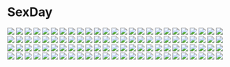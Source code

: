 # SexDay
![](https://konachan.com/image/6074ff00a194bc176d73ef59ee8d3333/Konachan.com%20-%20290700%20ass%20azur_lane%20blush%20bondage%20breasts%20brown_hair%20erect_nipples%20fujita_kanbe%20goth-loli%20lolita_fashion%20panties%20red_eyes%20thighhighs%20twintails%20underwear.jpg)
![](https://konachan.com/image/c12256247caa16e541c46710c696b41a/Konachan.com%20-%20296738%20amagai_tarou%20bed%20blush%20brown_hair%20green_eyes%20long_hair%20original%20pantyhose%20phone%20signed%20skirt.jpg)
![](https://konachan.com/image/63a487f1bd48527c318e2aea41611601/Konachan.com%20-%2015010%20all_male%20blood%20hatake_kakashi%20male%20naruto.jpg)
![](https://konachan.com/jpeg/ad9fc749301a566c8fcb136541ec468a/Konachan.com%20-%2096520%20bra%20flowers%20panties%20thighhighs%20tinkerbell%20tinkle%20twintails%20underwear.jpg)
![](https://konachan.com/image/71f20e8796c654280c1da75e2d21fc6e/Konachan.com%20-%2024458%20close%20hikari%20kono_minikuku_mo_utsukushii_sekai.jpg)
![](https://konachan.com/jpeg/a0cb82ff945b655e53707def1d076bfd/Konachan.com%20-%20230191%20aqua_eyes%20ayuma_sayu%20black_hair%20blush%20braids%20breasts%20campus%20censored%20cum%20kitasono_chika%20long_hair%20navel%20nipples%20panties%20penis%20sex%20underwear.jpg)
![](https://konachan.com/image/e9b9c24072ce198629b3af834f55c42f/Konachan.com%20-%20191619%20mocha_%28cotton%29%20original%20scenic%20signed%20water.jpg)
![](https://konachan.com/jpeg/fa3b11335c17feb3470fd3727ac3413c/Konachan.com%20-%20183620%20milycat%20original%20ponytail%20red_hair.jpg)
![](https://konachan.com/image/8ec210e01e69b204abf6897aeb7a81c4/Konachan.com%20-%20131640%20flowers%20loli%20lolita_fashion%20nopan%20petals%20thighhighs%20third-party_edit%20tinkerbell%20tinkle.jpg)
![](https://konachan.com/jpeg/cbdc8cae8c68d078bf6b6840bd62d6f9/Konachan.com%20-%20138653%20cher_erna%20dolphin_divers%20game_cg%20senomoto_hisashi.jpg)
![](https://konachan.com/jpeg/b1f610828750f87505ab2ae6f274219d/Konachan.com%20-%20254154%20brown_hair%20dress%20flowers%20lolita_fashion%20panties%20red_eyes%20rose%20scan%20stockings%20tinkle%20tree%20underwear.jpg)
![](https://konachan.com/image/694f4875f4136130abfbbec54771dd17/Konachan.com%20-%20187792%20bed%20blue_eyes%20blush%20breasts%20brown_hair%20cleavage%20love_live%21_school_idol_project%20murota_yuuhei%20nishikino_maki%20no_bra%20scan%20shorts.jpg)
![](https://konachan.com/jpeg/8570918e1ba0bfe6aa35ae12c533a62f/Konachan.com%20-%20307023%20animal_ears%20arknights%20catgirl%20i-ron%20scarf%20schwarz_%28arknights%29%20tail.jpg)
![](https://konachan.com/image/f4e1544eae0edec640f4667d7812d610/Konachan.com%20-%20269591%202girls%20anthropomorphism%20aqua_eyes%20black_hair%20blush%20gloves%20long_hair%20nipple_slip%20nipples%20no_bra%20purple_hair%20shingyo%20short_hair%20yellow_eyes.jpg)
![](https://konachan.com/jpeg/4ea3dc9e1ecedc6a1ca5778d7b997a53/Konachan.com%20-%20305889%20granblue_fantasy%20lily_%28granblue_fantasy%29%20long_hair%20myusha.jpg)
![](https://konachan.com/jpeg/3cec447a241312fd087d14bdb3c2517d/Konachan.com%20-%20207253%20animal%20anthropomorphism%20blush%20cameltoe%20close%20failure_penguin%20haguro_%28kancolle%29%20panties%20pantyhose%20penguin%20see_through%20skirt%20underwear%20utahane_w.jpg)
![](https://konachan.com/image/479cb2da764f291c950d4e8ff4e92eb1/Konachan.com%20-%20133168%20animal%20barefoot%20benitama%20black_hair%20dress%20forest%20leaves%20original%20red_eyes%20short_hair%20sky%20tree.jpg)
![](https://konachan.com/jpeg/867e2e8f4a4ca89cb9a397b74a64a7ae/Konachan.com%20-%20266256%20angel%20blonde_hair%20blush%20dress%20flowers%20kokkeina_budou%20love_live%21_sunshine%21%21%20ohara_mari%20petals%20rose%20short_hair%20tiara%20wings%20yellow_eyes.jpg)
![](https://konachan.com/image/b8b3b448c3d7f7ff506cd6322deca0c2/Konachan.com%20-%20265428%20blue_eyes%20brown_hair%20gloves%20green_eyes%20group%20gun%20hat%20infukun%20long_hair%20pantyhose%20pink_hair%20ponytail%20red_eyes%20ruins%20shorts%20tail%20twintails%20weapon.jpg)
![](https://konachan.com/image/029acee38495813405992e48e2aa5e69/Konachan.com%20-%20154352%20all_male%20animal_ears%20black_hair%20catboy%20kanna_%28artist%29%20long_hair%20male.jpg)
![](https://konachan.com/jpeg/98154834cb3cfc746d4abc0e1c9f9433/Konachan.com%20-%20274192%202girls%20aqua_eyes%20bikini%20black_eyes%20black_hair%20breast_hold%20breasts%20cleavage%20eyepatch%20long_hair%20navel%20shirt_lift%20swimsuit%20taka_tony%20twintails.jpg)
![](https://konachan.com/jpeg/d4262b33ee21b772a72255e83aebdd1c/Konachan.com%20-%20141955%20aqua_hair%20blue_eyes%20collar%20gray_hair%20hatsune_miku%20original%20phone%20school_uniform%20twintails%20tyouya%20vocaloid.jpg)
![](https://konachan.com/image/605c88b47858dac16a11cd478030166f/Konachan.com%20-%20306017%20animal%20arknights%20barefoot%20bikini%20fish%20game_console%20jiusan_naitan%20navel%20open_shirt%20phone%20swimsuit%20tail%20w_%28arknights%29%20white_hair%20yellow_eyes.jpg)
![](https://konachan.com/image/773e20ea2be4cc97ddabbc3d5491e18e/Konachan.com%20-%2061984%20braids%20chinese_clothes%20chinese_dress%20dragon%20hazuki_rui%20hong_meiling%20long_hair%20red%20red_hair%20thighhighs%20touhou%20yellow_eyes.jpg)
![](https://konachan.com/image/a2fcd3a2f331eec148f83bd23279f544/Konachan.com%20-%2014359%20tagme.jpg)
![](https://konachan.com/jpeg/8ab8b376cbd044be2f0fd07190c9a784/Konachan.com%20-%2043341%20clannad%20fujibayashi_kyou.jpg)
![](https://konachan.com/image/753a35a362ac13c297a0ec5108ef4f1d/Konachan.com%20-%2046740%20suzumiya_haruhi%20suzumiya_haruhi_no_yuutsu.jpg)
![](https://konachan.com/image/ae9efe30bcded73916ce9081a9135d0b/Konachan.com%20-%2046220%20bra%20breasts%20japanese_clothes%20miko%20nipples%20open_shirt%20panties%20striped_panties%20underwear%20yukirin.jpg)
![](https://konachan.com/jpeg/57e9e1027ac639fa9426dfa3f8cda1d0/Konachan.com%20-%2055268%20migiwa_kazuha%20suzuhira_hiro%20swimsuit%20yosuga_no_sora.jpg)
![](https://konachan.com/image/31777928599c392195dea8ab2f550427/Konachan.com%20-%2010387%20black_eyes%20black_hair%20blonde_hair%20blue_eyes%20green_eyes%20katou_asa%20kuroda_rinzu%20orange_hair%20raimuiro_senkitan%20sanada_momen%20swimsuit.jpg)
![](https://konachan.com/image/6d76cfea8bf20c5be229d6a2a10ccd75/Konachan.com%20-%2084876%20ass%20blush%20faris_scherwiz%20final_fantasy%20green_eyes%20gym_uniform%20hima%20masturbation%20purple_hair%20socks%20vibrator.jpg)
![](https://konachan.com/image/a6db70b4aac32624119008714bebe82a/Konachan.com%20-%2049453%20all_male%20male%20trigun%20vash_the_stampede.jpg)
![](https://konachan.com/image/af5cc3f8c64cdaa837ae91d6a81b446c/Konachan.com%20-%2058683%20blue_eyes%20blue_hair%20hatsune_miku%20long_hair%20misagi_nagu%20rain%20tie%20twintails%20vocaloid%20water.jpg)
![](https://konachan.com/image/daa529ff239d064b4890c17031b83a4d/Konachan.com%20-%20239885%20brown_eyes%20brown_hair%20cherry_blossoms%20close%20flowers%20kakotomirai_%28harvester%29%20original%20realistic%20short_hair.jpg)
![](https://konachan.com/jpeg/8f0aba4aa3adba53aab20d52a8f86e67/Konachan.com%20-%20267367%20blush%20bow%20brown_eyes%20gray_hair%20heart%20iris_freyja%20juuoumujin_no_fafnir%20korie_riko%20school_uniform%20thighhighs%20wand.jpg)
![](https://konachan.com/jpeg/eff942df0e8d36cd3c7727907c667969/Konachan.com%20-%20236941%20cherry_blossoms%20clouds%20flowers%20leaves%20mocha_%28cotton%29%20original%20petals%20scenic%20school_uniform%20short_hair%20sky%20tree.jpg)
![](https://konachan.com/image/95e9d09b1d180b67dece91c6099ca135/Konachan.com%20-%20233793%20aqua_eyes%20blonde_hair%20blush%20gochuumon_wa_usagi_desu_ka%3F%20hoodie%20hoto_cocoa%20kafuu_chino%20kirima_sharo%20short_hair%20tagme_%28artist%29%20white%20wild_geese.jpg)
![](https://konachan.com/jpeg/8795e1913d07defe51ec435c63ebde5e/Konachan.com%20-%20293761%20akemaru%20all_male%20ass%20bike_shorts%20blonde_hair%20blue_eyes%20long_hair%20male%20navel%20original%20ponytail%20shorts%20signed%20trap%20wet.jpg)
![](https://konachan.com/jpeg/6a53c9b5e485a398dad94a11d2551969/Konachan.com%20-%2082507%20animal_ears%20aqua_eyes%20ass%20beach%20food%20fruit%20long_hair%20original%20purple_hair%20school_swimsuit%20shibayuki%20swimsuit%20tail%20twintails%20water%20watermelon.jpg)
![](https://konachan.com/jpeg/65b8df0d5b8676b28093760c6bf951c4/Konachan.com%20-%20276866%202girls%20blonde_hair%20blush%20brown_hair%20drink%20food%20fruit%20hakurei_reimu%20hat%20kotatsu%20orange_%28fruit%29%20purple_eyes%20touhou%20useq1067%20white%20yakumo_yukari.jpg)
![](https://konachan.com/jpeg/49621df316540d88c4520929492c9642/Konachan.com%20-%20207946%20cameltoe%20chain%20collar%20cropped%20dark_skin%20demon%20heart%20horns%20loli%20long_hair%20original%20panties%20pink_eyes%20shackles%20succubus%20thighhighs%20underwear%20white_hair.jpg)
![](https://konachan.com/image/8011c77396ce93500b1e4be9e7f63d6f/Konachan.com%20-%20270133%20aliasing%20anthropomorphism%20brown_hair%20choker%20fhang%20girls_frontline%20green_eyes%20hoodie%20kneehighs%20long_hair%20necklace%20rfb_%28girls_frontline%29%20skirt%20white.jpg)
![](https://konachan.com/image/23a79564ee8bd0d077d7acce019260a2/Konachan.com%20-%20277405%202girls%20animal%20bird%20blue_eyes%20blue_hair%20choker%20doremy_sweet%20kishin_sagume%20red_eyes%20touhou%20wings%20yasato.jpg)
![](https://konachan.com/image/e5e2bde5d86b445c78231d32e44303c1/Konachan.com%20-%20231106%20all_male%20aqua_eyes%20black_hair%20butterfly%20flowers%20male%20mashiki%20original%20red%20short_hair.jpg)
![](https://konachan.com/jpeg/acd967614bfc61688f41e69ed63f6e98/Konachan.com%20-%20114369%20animal_ears%20bondage%20bra%20bunny_ears%20bunnygirl%20game_cg%20green_eyes%20green_hair%20loli%20panties%20rance_quest%20short_hair%20socks%20underwear%20zoom_layer.jpg)
![](https://konachan.com/image/d5d4a59d4083e951e925356dde339453/Konachan.com%20-%20204614%20animal_ears%20blue_eyes%20bow%20breasts%20brown_hair%20dress%20gloves%20mousegirl%20navel%20original%20panties%20panty_pull%20pantyhose%20pussy%20tail%20uncensored%20underwear%20uni.jpg)
![](https://konachan.com/image/6a2625e2f267b6e3aa81212ed232cf1f/Konachan.com%20-%2088080%202girls%20blonde_hair%20blue_hair%20dress%20flandre_scarlet%20hat%20heart%20remilia_scarlet%20shimotsuki_keisuke%20touhou%20vampire%20wings.jpg)
![](https://konachan.com/image/4fbd7bdfa454a34b3b28dbc87f27c46b/Konachan.com%20-%20200798%20ass%20blue_eyes%20blush%20dress%20drink%20flowers%20food%20gloves%20headband%20katana%20panties%20sarashi%20short_hair%20sword%20thighhighs%20touhou%20underwear%20weapon%20white_hair.jpg)
![](https://konachan.com/image/75d5f2e5abf3daebe0accb41474239a9/Konachan.com%20-%20178876%20angel%20b.c.n.y.%20blonde_hair%20blue_eyes%20bow_%28weapon%29%20fairy%20original%20weapon%20wings.jpg)
![](https://konachan.com/image/a79e8609dd0410db39d8338d9053a851/Konachan.com%20-%2065353%20darker_than_black%20hei%20july_%28darker_than_black%29%20nude%20suou_pavlichenko.jpg)
![](https://konachan.com/image/303b5840e3d9dc2bf1e0227fb7699622/Konachan.com%20-%20185202%20blue_eyes%20bra%20braids%20hat%20headphones%20ia%20ipod%20long_hair%20masami_chie%20navel%20shorts%20socks%20underwear%20vocaloid%20white_hair.jpg)
![](https://konachan.com/jpeg/9e8fd939d377d0212e6052191a8d9430/Konachan.com%20-%20240395%20air_0497%20blush%20brown_eyes%20brown_hair%20flowers%20long_hair%20original%20petals%20school_uniform.jpg)
![](https://konachan.com/image/fa511d018eeccc1815279b3dff27eadd/Konachan.com%20-%2011468%20blue_eyes%20blue_hair%20dress%20long_hair%20moon%20night%20tagme.jpg)
![](https://konachan.com/jpeg/55ee643348c1eb5e3137c33313afeab6/Konachan.com%20-%20277212%20original%20scenic%20shi_yu%20short_hair.jpg)
![](https://konachan.com/image/133747aa3835bf53a36393fd1b033e71/Konachan.com%20-%2061065%20amamiya_yuuko%20ef%20ef_a_fairy_tale_of_the_two%20nanao_naru%20scan%20wings.jpg)
![](https://konachan.com/image/7a79b022d4e37cbee15e7f9fcab67a3b/Konachan.com%20-%2062349%20polychromatic%20range_murata.jpg)
![](https://konachan.com/image/1a61ba03437b0363951d2f5c21ad41d4/Konachan.com%20-%20250640%20blonde_hair%20blue_hair%20breasts%20cape%20cleavage%20glasses%20long_hair%20mg_kurino%20original%20spear%20thighhighs%20weapon.jpg)
![](https://konachan.com/image/51e8dffc0f6bd215087360cd6a3a310c/Konachan.com%20-%2036025%20all_male%20kaito%20male%20vocaloid.jpg)
![](https://konachan.com/jpeg/efdeaf71f56e45869d019f5f95d28bb2/Konachan.com%20-%20257106%20black_eyes%20black_hair%20blush%20brown_eyes%20brown_hair%20dangmill%20hat%20hoodie%20male%20original%20phone%20ponytail%20scarf%20short_hair%20snow%20winter.jpg)
![](https://konachan.com/jpeg/00c16fbd1f1719978d3368e16332698c/Konachan.com%20-%2048649%20animal_ears%20bra%20breasts%20cleavage%20glasses%20lynette_bishop%20miyafuji_yoshika%20open_shirt%20sanya_v_litvyak%20strike_witches%20underboob%20underwear.jpg)
![](https://konachan.com/jpeg/717daf992cb7f5451c20c38da2c3d0bd/Konachan.com%20-%20123228%20appare%21_tenka_gomen%20game_cg%20katagiri_hinata%20oooka_omoi.jpg)
![](https://konachan.com/jpeg/771a68cbf0640be1301df94797b76289/Konachan.com%20-%20295978%202girls%20bed%20black_hair%20blush%20bow%20bunny_ears%20catgirl%20irori%20loli%20navel%20original%20panties%20red_eyes%20short_hair%20shoujo_ai%20sleeping%20tail%20thighhighs%20underwear.jpg)
![](https://konachan.com/image/38cf10e16cbb8913e725106fe743d938/Konachan.com%20-%2036082%2095%20anthropomorphism%20os-tan%20windows.jpg)
![](https://konachan.com/image/428f94ee63a0fe92258afb24265680f2/Konachan.com%20-%20140612%20blush%20breasts%20cum%20kousaka_kirino%20nipples%20orange_hair%20panties%20penis%20pussy%20sex%20thighhighs%20uncensored%20underwear%20wet%20zaxwu.jpg)
![](https://konachan.com/image/4fed09ae2445ff9c958e76d14a122e93/Konachan.com%20-%20109665%20anthropomorphism%20aqua_eyes%20braids%20erect_nipples%20headphones%20long_hair%20original%20panties%20peach-tea%20skintight%20striped_panties%20underboob%20underwear.jpg)
![](https://konachan.com/jpeg/a0782b0117c076e807e1cc1f9a2b080a/Konachan.com%20-%20299729%20blue_hair%20breasts%20cleavage%20horns%20komeshiro_kasu%20long_hair%20original%20pointed_ears%20red_eyes%20scan%20tattoo%20thighhighs.jpg)
![](https://konachan.com/jpeg/2c34dd255a0013675bd9bd564ec9e3e9/Konachan.com%20-%2036872%20kitsu_chiri%20sayonara_zetsubou_sensei.jpg)
![](https://konachan.com/image/7fa15eb8cbd4dfe8787cb3c3a1419f07/Konachan.com%20-%2023489%20air%20angel%20kanna%20kannabi_no_mikoto%20key%20visualart%20wings.jpg)
![](https://konachan.com/jpeg/57acfa443408c536ad0d624f3652e3ad/Konachan.com%20-%20193986%20anus%20ass%20barefoot%20blonde_hair%20blue_eyes%20breasts%20dr.wolf%20nipples%20nude%20pussy%20queen%27s_blade%20reina%20spread_pussy%20uncensored.jpg)
![](https://konachan.com/image/0f84124bac210cd12eeed32a320f8d8b/Konachan.com%20-%20128807%20barefoot%20bath%20bathtub%20blonde_hair%20dress%20fang%20food%20long_hair%20monogatari_%28series%29%20muan1027%20nisemonogatari%20oshino_shinobu%20pointed_ears%20yellow_eyes.jpg)
![](https://konachan.com/image/ad0bd416b2e3607ea416c7b906515ac3/Konachan.com%20-%2089624%20animal%20cat%20hoodie%20kagamine_len%20kagamine_rin%20male%20snow%20vocaloid.jpg)
![](https://konachan.com/image/632fd31115232dece45f3c2ab12cf575/Konachan.com%20-%2074941%20aoi_shiro%20ass%20osanai_shouko.jpg)
![](https://konachan.com/image/e4fb327d45ad02735aab46c7ef6a0dc4/Konachan.com%20-%20103776%20atoshi%20bow%20katana%20konpaku_youmu%20skirt%20sword%20touhou%20weapon%20white_hair.jpg)
![](https://konachan.com/image/cc13a9daced1ed6e9e768e37a7498c7c/Konachan.com%20-%20169671%20blue_eyes%20close%20headphones%20long_hair%20megurine_luka%20noja%20red_hair%20vocaloid.jpg)
![](https://konachan.com/image/1e69bcefbac08b7a99a60ae30c323aaf/Konachan.com%20-%2060587%20blonde_hair%20blue_eyes%20clouds%20flowers%20kagamine_rin%20shiramori_yuse%20skirt%20sky%20thighhighs%20tie%20vocaloid.jpg)
![](https://konachan.com/jpeg/fcb7c84c8ce402cbe26897cf38423753/Konachan.com%20-%20201236%20blonde_hair%20bow%20building%20cherry_blossoms%20dress%20flowers%20grass%20hat%20long_hair%20mochi_%28chain_csn%29%20petals%20touhou%20tree%20umbrella%20yakumo_yukari.jpg)
![](https://konachan.com/image/caabfd49af6419b9c2dc3ac90afa4e3c/Konachan.com%20-%2053610%20cc%20code_geass%20lelouch_lamperouge%20male.jpg)
![](https://konachan.com/jpeg/6c4aca5dbe3d236f8b34a7fdd2d2c263/Konachan.com%20-%20244330%20mononoke_hime%20san%20saya_%28mychristian2%29.jpg)
![](https://konachan.com/image/8b0719c5b83c8381c0cf9c5ae469e63f/Konachan.com%20-%20196439%20bodysuit%20boots%20breasts%20dress%20elbow_gloves%20erect_nipples%20gloves%20green_hair%20kyuuso_inukami%20long_hair%20pink_eyes%20skintight.jpg)
![](https://konachan.com/image/8b478a0242d1c20871c51a5af4049fc4/Konachan.com%20-%20138580%20akitsuki_%28akiduko%29%20all_male%20kaito%20male%20vocaloid.jpg)
![](https://konachan.com/image/6f20345e73199dcd267c24480edbb8d0/Konachan.com%20-%2092461%20barefoot%20blonde_hair%20blue_eyes%20breasts%20carnelian%20cleavage%20drink%20irisdina_bernhard%20long_hair%20muv-luv%20nude%20schwarzesmarken.jpg)
![](https://konachan.com/image/261c528e9afc51ef39f4daa93fd817a8/Konachan.com%20-%20169494%20barefoot%20black_eyes%20black_hair%20blonde_hair%20blue_hair%20dress%20flowers%20group%20long_hair%20original%20pink_hair%20short_hair%20shorts%20twintails%20wings.jpg)
![](https://konachan.com/jpeg/00e590968385c6c71778859a510d03ff/Konachan.com%20-%20302466%20bed%20black_eyes%20black_hair%20blush%20breast_hold%20headband%20kkamja%20long_hair%20original%20ponytail%20wings.jpg)
![](https://konachan.com/jpeg/120c9fe8d884d3d84b31bff6b6128367/Konachan.com%20-%2045813%20bunnygirl%20code_geass%20kallen_stadtfeld.jpg)
![](https://konachan.com/image/1f27088d686bce17bbeb3e6f903842c1/Konachan.com%20-%20181994%20animal%20animal_ears%20aqua_hair%20black_eyes%20cat%20green_eyes%20green_hair%20hatsune_miku%20karasu_%28chalk%29%20musou_yuchi%20tail%20twintails%20vocaloid.jpg)
![](https://konachan.com/image/dc26a6f76e6af64469afbe26921ca327/Konachan.com%20-%2065174%20gun%20gundam_wing%20mecha%20mobile_suit_gundam%20weapon%20white.jpg)
![](https://konachan.com/image/87e7855eba50f2deac1dd48ecd5e761f/Konachan.com%20-%2013282%20all_male%20bleach%20close%20male%20urahara_kisuke.jpg)
![](https://konachan.com/image/4e6414b6cd8a3d99f710d1156aab49ef/Konachan.com%20-%20176089%20aliasing%20brown_eyes%20brown_hair%20flowers%20japanese_clothes%20katana%20kimono%20male%20sakura_%28tsubasa%29%20short_hair%20sword%20syaoran%20umbrella%20w_w_w_wloveless%20weapon.jpg)
![](https://konachan.com/jpeg/c2697d37315e919dd187858c231fcd64/Konachan.com%20-%2029333%20loli%20nipples%20panties%20pink_hair%20red_eyes%20sakura_musubi%20topless%20underwear.jpg)
![](https://konachan.com/image/fd079defd99f56de9340ab10126e24bc/Konachan.com%20-%20175103%20aisha_%28elsword%29%20elsword%20long_hair%20pink_eyes%20pink_hair%20skirt%20swd3e2%20thighhighs%20twintails%20zettai_ryouiki.jpg)
![](https://konachan.com/jpeg/5fe6f82cc8139be4713729609f8e7503/Konachan.com%20-%20130418%20inu_x_boku_ss%20iyahonn%20long_hair%20nipples%20panties%20purple_eyes%20see_through%20shirakiin_ririchiyo%20thighhighs%20underwear.jpg)
![](https://konachan.com/image/d92c4ef7141ff3fe435647e2135c3992/Konachan.com%20-%20126567%20baseball_bat%20brown_eyes%20brown_hair%20disgaea%20hat%20kazamatsuri_fuuka%20long_hair%20prinny%20school_uniform%20thighhighs%20twintails%20yuguru.jpg)
![](https://konachan.com/image/3749f39fa7917a0c411e11d3c369b39e/Konachan.com%20-%2033053%20cyan%20polychromatic%20tagme.jpg)
![](https://konachan.com/image/f5b10c1d8e4a5fe5734af22487566a34/Konachan.com%20-%2063732%20favorite%20game_cg%20hoshizora_no_memoria%20tagme.jpg)
![](https://konachan.com/jpeg/b824125ff268597d704cb1da35fe051f/Konachan.com%20-%20125757%20blue_eyes%20blush%20breasts%20censored%20fujishima_takumi%20game_cg%20kunihiro_hinata%20muririn%20nipples%20noble_works%20paizuri%20penis%20pink_hair%20school_uniform%20yuzusoft.jpg)
![](https://konachan.com/image/ac93587108ab2547aee04cb75ecd60dc/Konachan.com%20-%20281969%20ass%20blue_eyes%20blush%20bra%20breasts%20bunny_ears%20bunnygirl%20cleavage%20gray_hair%20long_hair%20male%20nanao%20open_shirt%20original%20pantyhose%20tail%20underwear%20wristwear.jpg)
![](https://konachan.com/image/7111cc251238208d5ed2d14e078025dc/Konachan.com%20-%2058656%20black_rock_shooter%20gun%20huke%20underworld_balkan%20weapon.jpg)
![](https://konachan.com/jpeg/b642122a28e91457a0f5186b4c2eba27/Konachan.com%20-%20249427%20akatsuki_yakyou%20hatsune_miku%20headphones%20long_hair%20microphone%20skirt%20thighhighs%20tie%20twintails%20vocaloid.jpg)
![](https://konachan.com/image/50f4a9233f904305f23082b11f19720e/Konachan.com%20-%2064264%2007-ghost.jpg)
![](https://konachan.com/image/289b8e8693dcbbbd2e77f662c66f0ac4/Konachan.com%20-%20187591%202girls%20aqua_eyes%20bikini%20blonde_hair%20blue_eyes%20blush%20clouds%20food%20gray_hair%20ice_cream%20open_shirt%20popsicle%20sky%20swimsuit%20tagme%20water%20yellow_eyes.jpg)
